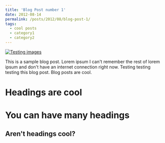 ```yaml
---
title: 'Blog Post number 1'
date: 2012-08-14
permalink: /posts/2012/08/blog-post-1/
tags:
  - cool posts
  - category1
  - category2
---
```


[![Testing images](/images/500x300.png)](/posts/2012/08/blog-post-1/)


This is a sample blog post. Lorem ipsum I can't remember the rest of lorem ipsum and don't have an internet connection right now. Testing testing testing this blog post. Blog posts are cool.



Headings are cool
======

You can have many headings
======

Aren't headings cool?
------
